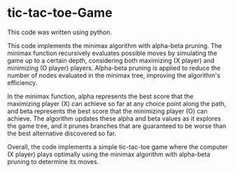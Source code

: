 # tic-tac-toe-Game
This code was written using python.

 This code implements the minimax algorithm with alpha-beta pruning. The minimax function recursively evaluates possible moves by simulating the game up to a certain depth, considering both maximizing (X player) and minimizing (O player) players. Alpha-beta pruning is applied to reduce the number of nodes evaluated in the minimax tree, improving the algorithm's efficiency.

In the minimax function, alpha represents the best score that the maximizing player (X) can achieve so far at any choice point along the path, and beta represents the best score that the minimizing player (O) can achieve. The algorithm updates these alpha and beta values as it explores the game tree, and it prunes branches that are guaranteed to be worse than the best alternative discovered so far.

Overall, the code implements a simple tic-tac-toe game where the computer (X player) plays optimally using the minimax algorithm with alpha-beta pruning to determine its moves.
